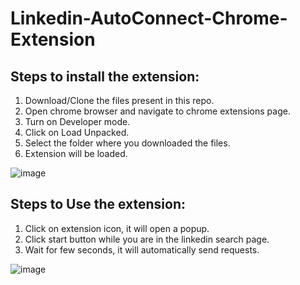 # Linkedin-AutoConnect-Chrome-Extension

## Steps to install the extension:

1. Download/Clone the files present in this repo.
2. Open chrome browser and navigate to chrome extensions page.
3. Turn on Developer mode.
4. Click on Load Unpacked.
5. Select the folder where you downloaded the files.
6. Extension will be loaded.

![image](https://user-images.githubusercontent.com/66202124/222242010-c4fe5915-1418-41ce-bdf3-e10b3bbc9cad.png)


## Steps to Use the extension:

1. Click on extension icon, it will open a popup.
2. Click start button while you are in the linkedin search page.
3. Wait for few seconds, it will automatically send requests.

![image](https://user-images.githubusercontent.com/66202124/222242237-1665aebf-f726-4114-b2cf-e6b6072df4f7.png)

